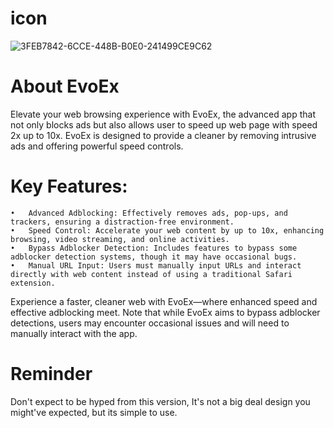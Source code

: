 # icon

![3FEB7842-6CCE-448B-B0E0-241499CE9C62](https://github.com/user-attachments/assets/44aabbae-be91-40e1-9ebb-d92804706e16)


# About EvoEx

Elevate your web browsing experience with EvoEx, the advanced app that not only blocks ads but also allows user to speed up web page with speed 2x up to 10x. EvoEx is designed to provide a cleaner by removing intrusive ads and offering powerful speed controls.

# Key Features:

	•	Advanced Adblocking: Effectively removes ads, pop-ups, and trackers, ensuring a distraction-free environment.
	•	Speed Control: Accelerate your web content by up to 10x, enhancing browsing, video streaming, and online activities.
	•	Bypass Adblocker Detection: Includes features to bypass some adblocker detection systems, though it may have occasional bugs.
	•	Manual URL Input: Users must manually input URLs and interact directly with web content instead of using a traditional Safari extension.

Experience a faster, cleaner web with EvoEx—where enhanced speed and effective adblocking meet. Note that while EvoEx aims to bypass adblocker detections, users may encounter occasional issues and will need to manually interact with the app.


# Reminder 

Don't expect to be hyped from this version, It's not a big deal design you might've expected, but its simple to use.
